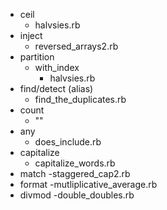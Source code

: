- ceil
  - halvsies.rb
- inject
  - reversed_arrays2.rb
- partition
  - with_index
    - halvsies.rb
- find/detect (alias)
  - find_the_duplicates.rb
- count
  - ""
- any
  - does_include.rb
- capitalize
  - capitalize_words.rb
- match
  -staggered_cap2.rb
- format
  -mutliplicative_average.rb
- divmod
  -double_doubles.rb



